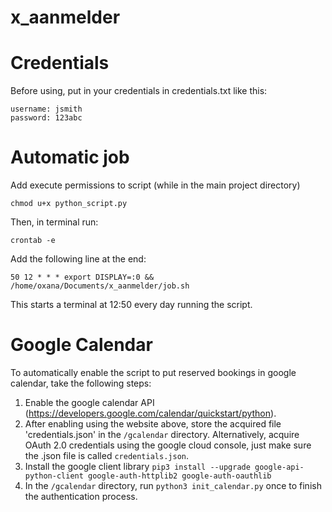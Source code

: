 # x_aanmelder


# Credentials
Before using, put in your credentials in credentials.txt like this:
```
username: jsmith
password: 123abc
```

# Automatic job

Add execute permissions to script (while in the main project directory)

```
chmod u+x python_script.py
```

Then, in terminal run:
```
crontab -e
```

Add the following line at the end:
```
50 12 * * * export DISPLAY=:0 && /home/oxana/Documents/x_aanmelder/job.sh
```

This starts a terminal at 12:50 every day running the script.

# Google Calendar
To automatically enable the script to put reserved bookings in google calendar, take the following steps:
1. Enable the google calendar API (https://developers.google.com/calendar/quickstart/python).
3. After enabling using the website above, store the acquired file 'credentials.json' in the `/gcalendar` directory.
    Alternatively, acquire OAuth 2.0 credentials using the google cloud console, just make sure the .json file is called `credentials.json`.
4. Install the google client library `pip3 install --upgrade google-api-python-client google-auth-httplib2 google-auth-oauthlib`
5. In the `/gcalendar` directory, run `python3 init_calendar.py` once to finish the authentication process.